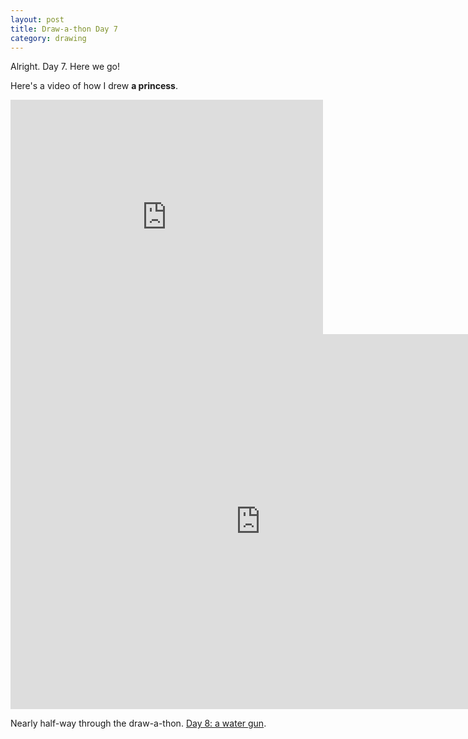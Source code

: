 ```yaml
---
layout: post
title: Draw-a-thon Day 7
category: drawing
---
```


Alright. Day 7. Here we go!

Here's a video of how I drew **a princess**.

<iframe src="https://player.vimeo.com/video/122708004" width="500" height="375" frameborder="0" webkitallowfullscreen mozallowfullscreen allowfullscreen class="show-on-mobile"></iframe>

<iframe src="https://player.vimeo.com/video/122708004" width="800" height="600" frameborder="0" webkitallowfullscreen mozallowfullscreen allowfullscreen class="show-on-phablet"></iframe>

Nearly half-way through the draw-a-thon. <a href="/twitter-drawathon">Day 8: a water gun</a>.
